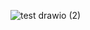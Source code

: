 



![test drawio (2)](https://github.com/soorajpazeekal/logistics-real-time-poc/assets/41431605/af9b188a-337f-4884-bd3a-5d3430090421)
